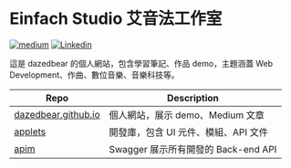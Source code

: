 # Einfach Studio 艾音法工作室

[![medium](https://img.shields.io/badge/Medium-dazedbear-green.svg)](https://medium.com/@dazedbear) [![Linkedin](https://img.shields.io/badge/Linkedin-chih--yuanchen-blue.svg)](https://www.linkedin.com/in/chih-yuanchen/)

這是 dazedbear 的個人網站，包含學習筆記、作品 demo，主題涵蓋 Web Development、作曲、數位音樂、音樂科技等。

| Repo | Description |
| -- | -- |
| [dazedbear.github.io](https://github.com/dazedbear/dazedbear.github.io) | 個人網站，展示 demo、Medium 文章 |
| [applets](https://github.com/dazedbear/applets) | 開發庫，包含 UI 元件、模組、API 文件 |
| [apim](https://github.com/dazedbear/apim) | Swagger 展示所有開發的 Back-end API |
